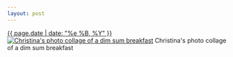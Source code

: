 ```yaml
---
layout: post
---
```


<p>
  <time><a href="/408">{{ page.date | date: "%e %B, %Y" }}</a></time>
  <a href="/408"><img src="{{ site.assets_url }}/408-640.jpg" srcset="{{ site.assets_url }}/408-1280.jpg 1280w, {{ site.assets_url }}/408-960.jpg 960w, {{ site.assets_url }}/408-640.jpg 640w, {{ site.assets_url }}/408-320.jpg 320w" sizes="(min-width: 700px) 50vw, calc(100vw - 2rem)" alt="Christina&#x27;s photo collage of a dim sum breakfast" /></a>
  <span>Christina&#x27;s photo collage of a dim sum breakfast</span>
</p>
